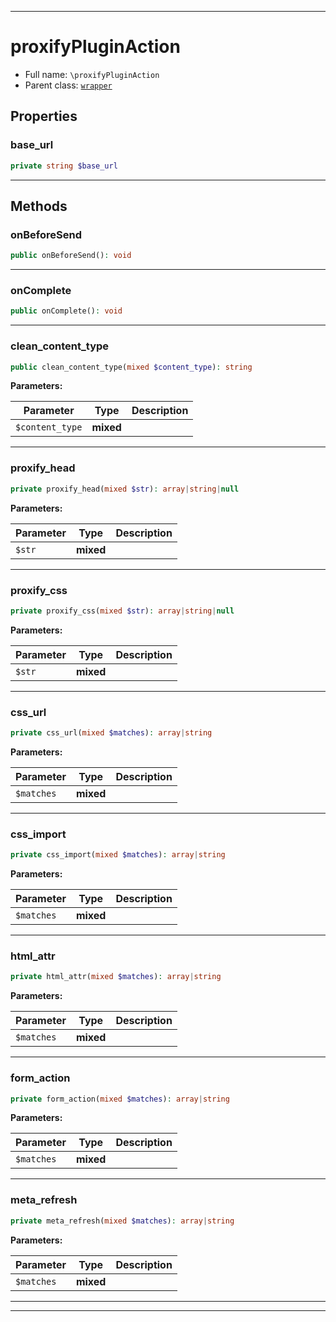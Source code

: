 ***

# proxifyPluginAction

* Full name: `\proxifyPluginAction`
* Parent class: [`wrapper`](./yxorP/inc/wrapper.md)

## Properties

### base_url

```php
private string $base_url
```

***

## Methods

### onBeforeSend

```php
public onBeforeSend(): void
```

***

### onComplete

```php
public onComplete(): void
```

***

### clean_content_type

```php
public clean_content_type(mixed $content_type): string
```

**Parameters:**

| Parameter | Type | Description |
|-----------|------|-------------|
| `$content_type` | **mixed** |  |

***

### proxify_head

```php
private proxify_head(mixed $str): array|string|null
```

**Parameters:**

| Parameter | Type | Description |
|-----------|------|-------------|
| `$str` | **mixed** |  |

***

### proxify_css

```php
private proxify_css(mixed $str): array|string|null
```

**Parameters:**

| Parameter | Type | Description |
|-----------|------|-------------|
| `$str` | **mixed** |  |

***

### css_url

```php
private css_url(mixed $matches): array|string
```

**Parameters:**

| Parameter | Type | Description |
|-----------|------|-------------|
| `$matches` | **mixed** |  |

***

### css_import

```php
private css_import(mixed $matches): array|string
```

**Parameters:**

| Parameter | Type | Description |
|-----------|------|-------------|
| `$matches` | **mixed** |  |

***

### html_attr

```php
private html_attr(mixed $matches): array|string
```

**Parameters:**

| Parameter | Type | Description |
|-----------|------|-------------|
| `$matches` | **mixed** |  |

***

### form_action

```php
private form_action(mixed $matches): array|string
```

**Parameters:**

| Parameter | Type | Description |
|-----------|------|-------------|
| `$matches` | **mixed** |  |

***

### meta_refresh

```php
private meta_refresh(mixed $matches): array|string
```

**Parameters:**

| Parameter | Type | Description |
|-----------|------|-------------|
| `$matches` | **mixed** |  |

***


***

